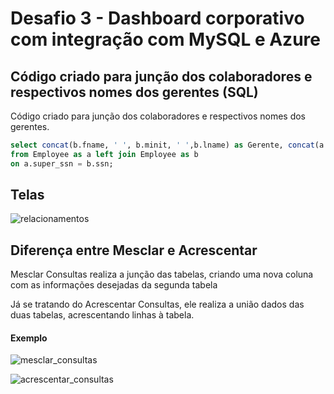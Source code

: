 # Desafio 3 - Dashboard corporativo com integração com MySQL e Azure
   
## Código criado para junção dos colaboradores e respectivos nomes dos gerentes (SQL)

Código criado para junção dos colaboradores e respectivos nomes dos gerentes.

```SQL
select concat(b.fname, ' ', b.minit, ' ',b.lname) as Gerente, concat(a.fname, ' ', a.minit, ' ',a.lname) as Colaborador 
from Employee as a left join Employee as b 
on a.super_ssn = b.ssn;
```

## Telas 

![relacionamentos](https://github.com/user-attachments/assets/65244834-2ac5-4028-a835-6ac86b0ed345)


## Diferença entre Mesclar e Acrescentar

 Mesclar Consultas realiza a junção das tabelas, criando uma nova coluna com as informações desejadas da segunda tabela

Já se tratando do Acrescentar Consultas, ele realiza a união dados das duas tabelas, acrescentando linhas à tabela.

#### Exemplo 

![mesclar_consultas](https://github.com/user-attachments/assets/cb8082b9-1e09-426b-84e8-894bc1a8dd4f)

![acrescentar_consultas](https://github.com/user-attachments/assets/c14504fa-bc2f-48aa-90d9-78c02cbe1766)



